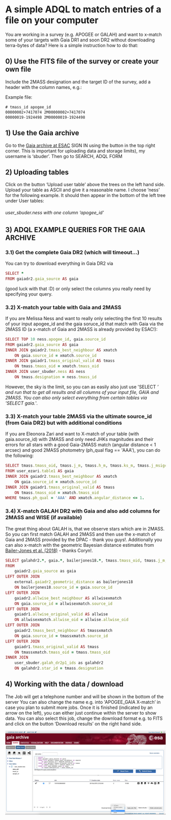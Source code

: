# A simple ADQL to match entries of a file on your computer

You are working in a survey (e.g. APOGEE or GALAH) and want to x-match some of your targets with Gaia DR1 and soon DR2 without downloading terra-bytes of data? Here is a simple instruction how to do that:

## 0) Use the FITS file of the survey or create your own file

Include the 2MASS designation and the target ID of the survey, add a header with the column names, e.g.:

Example file:
```
# tmass_id apogee_id
00000002+7417074 2M00000002+7417074
00000019-1924498 2M00000019-1924498
```

## 1) Use the Gaia archive
Go to the [Gaia archive at ESAC](https://gea.esac.esa.int/archive/)
SIGN IN using the button in the top right corner.
This is important for uploading data and storage limits), my username is ‘sbuder’.
Then go to SEARCH, ADQL FORM

## 2) Uploading tables
Click on the button ‘Upload user table’ above the trees on the left hand side.
Upload your table as ASCII and give it a reasonable name. 
I choose ’ness’ for the following example. 
It should then appear in the bottom of the left tree under User tables:
###### user_sbuder.ness with one column ‘apogee_id'

## 3) ADQL EXAMPLE QUERIES FOR THE GAIA ARCHIVE

### 3.1) Get the complete Gaia DR2 (which will timeout...)

You can try to download everything in Gaia DR2 via
```ruby
SELECT *
FROM gaiadr2.gaia_source AS gaia
```
(good luck with that :D) or only select the columns you really need by specifying your query.

### 3.2) X-match your table with Gaia and 2MASS

If you are Melissa Ness and want to really only selecting the first 10 results of your input apogee_id and the gaia soruce_id that match with Gaia via the 2MASS ID (a x-match of Gaia and 2MASS is already provided by ESAC!):

```ruby
SELECT TOP 10 ness.apogee_id, gaia.source_id
FROM gaiadr2.gaia_source AS gaia
INNER JOIN gaiadr2.tmass_best_neighbour AS xmatch
	ON gaia.source_id = xmatch.source_id
INNER JOIN gaiadr1.tmass_original_valid AS tmass
	ON tmass.tmass_oid = xmatch.tmass_oid
INNER JOIN user_sbuder.ness AS ness
	ON tmass.designation = ness.tmass_id
```

However, the sky is the limit, so you can as easily also just use 'SELECT *’ 
and run that to get all results and all columns of your input file, GAIA and 2MASS. You can also only select everything from certain tables via 'SELECT gaia.*'.

### 3.3) X-match your table 2MASS via the ultimate source_id (from Gaia DR2) but with additional conditions

If you are Eleonora Zari and want to X-match of your table (with gaia.source_id) with 2MASS and only need JHKs magnitudes and their errors for all stars with a good Gaia-2MASS match (angular distance < 1 arcsec) and good 2MASS photometry (ph_qual flag == 'AAA'), you can do the following:

```ruby
SELECT tmass.tmass_oid, tmass.j_m, tmass.h_m, tmass.ks_m, tmass.j_msigcom, tmass.h_msigcom, tmass.ks_msigcom 
FROM user_ezari.table1 AS gaia
INNER JOIN gaiadr2.tmass_best_neighbour AS xmatch
	ON gaia.source_id = xmatch.source_id
INNER JOIN gaiadr1.tmass_original_valid AS tmass
	ON tmass.tmass_oid = xmatch.tmass_oid
WHERE tmass.ph_qual = 'AAA' AND xmatch.angular_distance <= 1.
```

### 3.4) X-match GALAH DR2 with Gaia and also add columns for 2MASS and WISE (if available)

The great thing about GALAH is, that we observe stars which are in 2MASS. So you can first match GALAH and 2MASS and then use the x-match of Gaia and 2MASS provided by the DPAC - thank you guys!. Additionally you can also x-match with the geometric Bayesian distance estimates from [Bailer-Jones et al. (2018)](http://adsabs.harvard.edu/abs/2018arXiv180410121B) - thanks Coryn!.

```ruby
SELECT galahdr2.*, gaia.*, bailerjones18.*, tmass.tmass_oid, tmass.j_m, tmass.j_msigcom,  tmass.h_m, tmass.h_msigcom,  tmass.ks_m, tmass.ks_msigcom, tmass.ph_qual as ph_qual_tmass, tmassxmatch.angular_distance as angular_distance_tmass, allwise.w1mpro, allwise.w1mpro_error, allwise.w2mpro, allwise.w2mpro_error, allwise.w3mpro, allwise.w3mpro_error, allwise.w4mpro, allwise.w4mpro_error, allwise.cc_flags, allwise.ext_flag, allwise.var_flag, allwise.ph_qual as ph_qual_wise, allwisexmatch.angular_distance as angular_distance_wise
FROM 
    gaiadr2.gaia_source as gaia
LEFT OUTER JOIN
    external.gaiadr2_geometric_distance as bailerjones18
    ON bailerjones18.source_id = gaia.source_id	
LEFT OUTER JOIN
    gaiadr2.allwise_best_neighbour AS allwisexmatch
    ON gaia.source_id = allwisexmatch.source_id
LEFT OUTER JOIN
    gaiadr1.allwise_original_valid AS allwise
    ON allwisexmatch.allwise_oid = allwise.allwise_oid
LEFT OUTER JOIN
    gaiadr2.tmass_best_neighbour AS tmassxmatch
    ON gaia.source_id = tmassxmatch.source_id
LEFT OUTER JOIN
    gaiadr1.tmass_original_valid AS tmass
    ON tmassxmatch.tmass_oid = tmass.tmass_oid
INNER JOIN
	user_sbuder.galah_dr2p1_ids as galahdr2
	ON galahdr2.star_id = tmass.designation
```

## 4) Working with the data / download
The Job will get a telephone number and will be shown in the bottom of the server
You can also change the name e.g. into 'APOGEE_GAIA X-match’ in case you plan to submit more jobs. 
Once it is finished (indicated by an arrow on the left), you can either just continue within the server to show data.
You can also select this job, change the download format e.g. to FITS and click on the button ‘Download results’ on the right hand side.

![alt text](ADQL_screenshot.png "Screenshot of Gaia archive")
